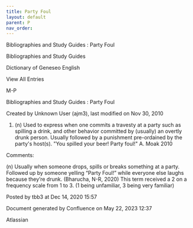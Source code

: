 ```yaml
---
title: Party Foul
layout: default
parent: P
nav_order:
---
```


Bibliographies and Study Guides : Party Foul

Bibliographies and Study Guides

Dictionary of Geneseo English

View All Entries

M-P

Bibliographies and Study Guides : Party Foul

Created by  Unknown User (ajm3), last modified on Nov 30, 2010

1. (n) Used to express when one commits a travesty at a party such as spilling a drink, and other behavior committed by (usually) an overtly drunk person. Usually followed by a punishment pre-ordained by the party's host(s). &quot;You spilled your beer! Party foul!&quot; A. Moak 2010

Comments:

(n) Usually when someone drops, spills or breaks something at a party. Followed up by someone yelling “Party Foul!” while everyone else laughs because they’re drunk. (Bharucha, N-R, 2020) This term received a 2 on a frequency scale from 1 to 3. (1 being unfamiliar, 3 being very familiar) 

Posted by tbb3 at Dec 14, 2020 15:57

Document generated by Confluence on May 22, 2023 12:37

Atlassian
